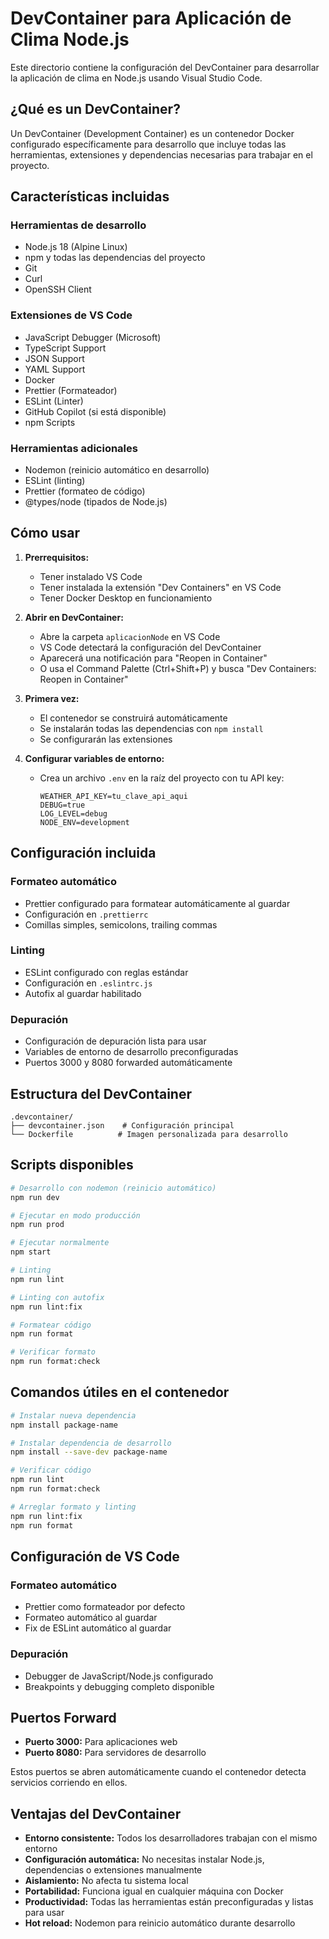 # DevContainer para Aplicación de Clima Node.js

Este directorio contiene la configuración del DevContainer para desarrollar la aplicación de clima en Node.js usando Visual Studio Code.

## ¿Qué es un DevContainer?

Un DevContainer (Development Container) es un contenedor Docker configurado específicamente para desarrollo que incluye todas las herramientas, extensiones y dependencias necesarias para trabajar en el proyecto.

## Características incluidas

### Herramientas de desarrollo
- Node.js 18 (Alpine Linux)
- npm y todas las dependencias del proyecto
- Git
- Curl
- OpenSSH Client

### Extensiones de VS Code
- JavaScript Debugger (Microsoft)
- TypeScript Support
- JSON Support
- YAML Support
- Docker
- Prettier (Formateador)
- ESLint (Linter)
- GitHub Copilot (si está disponible)
- npm Scripts

### Herramientas adicionales
- Nodemon (reinicio automático en desarrollo)
- ESLint (linting)
- Prettier (formateo de código)
- @types/node (tipados de Node.js)

## Cómo usar

1. **Prerrequisitos:**
   - Tener instalado VS Code
   - Tener instalada la extensión "Dev Containers" en VS Code
   - Tener Docker Desktop en funcionamiento

2. **Abrir en DevContainer:**
   - Abre la carpeta `aplicacionNode` en VS Code
   - VS Code detectará la configuración del DevContainer
   - Aparecerá una notificación para "Reopen in Container"
   - O usa el Command Palette (Ctrl+Shift+P) y busca "Dev Containers: Reopen in Container"

3. **Primera vez:**
   - El contenedor se construirá automáticamente
   - Se instalarán todas las dependencias con `npm install`
   - Se configurarán las extensiones

4. **Configurar variables de entorno:**
   - Crea un archivo `.env` en la raíz del proyecto con tu API key:
     ```
     WEATHER_API_KEY=tu_clave_api_aqui
     DEBUG=true
     LOG_LEVEL=debug
     NODE_ENV=development
     ```

## Configuración incluida

### Formateo automático
- Prettier configurado para formatear automáticamente al guardar
- Configuración en `.prettierrc`
- Comillas simples, semicolons, trailing commas

### Linting
- ESLint configurado con reglas estándar
- Configuración en `.eslintrc.js`
- Autofix al guardar habilitado

### Depuración
- Configuración de depuración lista para usar
- Variables de entorno de desarrollo preconfiguradas
- Puertos 3000 y 8080 forwarded automáticamente

## Estructura del DevContainer

```
.devcontainer/
├── devcontainer.json    # Configuración principal
└── Dockerfile          # Imagen personalizada para desarrollo
```

## Scripts disponibles

```bash
# Desarrollo con nodemon (reinicio automático)
npm run dev

# Ejecutar en modo producción
npm run prod

# Ejecutar normalmente
npm start

# Linting
npm run lint

# Linting con autofix
npm run lint:fix

# Formatear código
npm run format

# Verificar formato
npm run format:check
```

## Comandos útiles en el contenedor

```bash
# Instalar nueva dependencia
npm install package-name

# Instalar dependencia de desarrollo
npm install --save-dev package-name

# Verificar código
npm run lint
npm run format:check

# Arreglar formato y linting
npm run lint:fix
npm run format
```

## Configuración de VS Code

### Formateo automático
- Prettier como formateador por defecto
- Formateo automático al guardar
- Fix de ESLint automático al guardar

### Depuración
- Debugger de JavaScript/Node.js configurado
- Breakpoints y debugging completo disponible

## Puertos Forward

- **Puerto 3000:** Para aplicaciones web
- **Puerto 8080:** Para servidores de desarrollo

Estos puertos se abren automáticamente cuando el contenedor detecta servicios corriendo en ellos.

## Ventajas del DevContainer

- **Entorno consistente:** Todos los desarrolladores trabajan con el mismo entorno
- **Configuración automática:** No necesitas instalar Node.js, dependencias o extensiones manualmente
- **Aislamiento:** No afecta tu sistema local
- **Portabilidad:** Funciona igual en cualquier máquina con Docker
- **Productividad:** Todas las herramientas están preconfiguradas y listas para usar
- **Hot reload:** Nodemon para reinicio automático durante desarrollo
